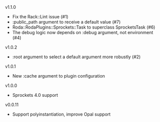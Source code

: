 v1.1.0

- Fix the Rack::Lint issue (#1)
- :public_path argument to receive a default value (#7)
- Roda::RodaPlugins::Sprockets::Task to superclass SprocketsTask (#6)
- The debug logic now depends on :debug argument, not environment (#4)

v1.0.2

- :root argument to select a default argument more robustly (#2)

v1.0.1

- New :cache argument to plugin configuration

v1.0.0

- Sprockets 4.0 support

v0.0.11

- Support polyinstantiation, improve Opal support